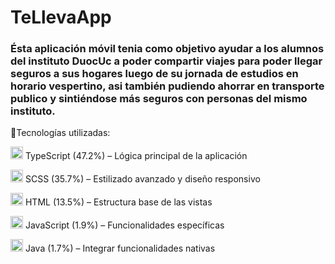 <h1>TeLlevaApp</h1>
<h3>Ésta aplicación móvil tenia como objetivo ayudar a los alumnos del instituto DuocUc a poder compartir viajes para poder llegar seguros a sus hogares luego de su jornada de estudios en horario vespertino, asi también pudiendo ahorrar en transporte publico y sintiéndose más seguros con personas del mismo instituto.</h3>

🔧Tecnologías utilizadas:

<img src="https://cdn.jsdelivr.net/gh/devicons/devicon/icons/typescript/typescript-original.svg" alt="TypeScript" width="20" height="20"/> TypeScript (47.2%) – Lógica principal de la aplicación

<img src="https://cdn.jsdelivr.net/gh/devicons/devicon/icons/sass/sass-original.svg" alt="SCSS" width="20" height="20"/> SCSS (35.7%) – Estilizado avanzado y diseño responsivo

<img src="https://cdn.jsdelivr.net/gh/devicons/devicon/icons/html5/html5-original.svg" alt="HTML" width="20" height="20"/> HTML (13.5%) – Estructura base de las vistas

<img src="https://cdn.jsdelivr.net/gh/devicons/devicon/icons/javascript/javascript-original.svg" alt="JavaScript" width="20" height="20"/> JavaScript (1.9%) – Funcionalidades específicas


<img src="https://cdn.jsdelivr.net/gh/devicons/devicon/icons/java/java-original.svg" alt="Java" width="20" height="20"/> Java (1.7%) – Integrar funcionalidades nativas





